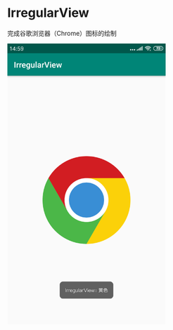 # IrregularView
完成谷歌浏览器（Chrome）图标的绘制

<img width = "360" height="640" src="https://github.com/lyx19970504/IrregularView/blob/master/images/11.png"/>
